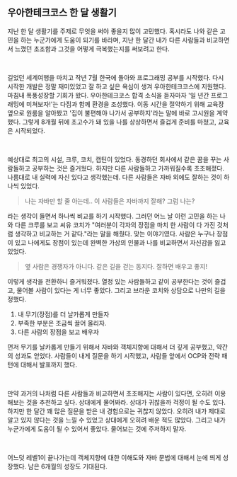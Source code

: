 ## 우아한테크코스 한 달 생활기

지난 한 달 생활기를 주제로 무엇을 써야 좋을지 많이 고민했다. 혹시라도 나와 같은 고민을 하는 누군가에게 도움이 되기를 바라며, 지난 한 달간 내가 다른 사람들과 비교하면서 느꼈던 초조함과 그것을 어떻게 극복했는지를 써보려고 한다.

<br>

길었던 세계여행을 마치고 작년 7월 한국에 돌아와 프로그래밍 공부를 시작했다. 다시 시작한 개발은 정말 재미있었고 잘 하고 싶은 욕심이 생겨 우아한테크코스에 지원했다. 마침내 폭풍성장할 기회가 왔다. 우아한테크코스 합격 소식을 듣자마자 '일 년간 프로그래밍에 미쳐보자!'는 다짐과 함께 환경을 조성했다. 이동 시간을 절약하기 위해 교육장 옆으로 원룸을 알아봤고 '집이 불편해야 나가서 공부하지'라는 말에 바로 고시원을 계약했다.
그렇게 8개월 뒤에 초고수가 돼 있을 나를 상상하면서 즐겁게 준비를 마쳤고, 교육은 시작되었다.

<br>

예상대로 최고의 시설, 크루, 코치, 캡틴이 있었다. 동경하던 회사에서 같은 꿈을 꾸는 사람들하고 공부하는 것은 즐거웠다. 하지만 다른 사람들하고 가까워질수록 초조해졌다. 나름대로 내 실력에 자신 있다고 생각했는데. 다른 사람들은 자바 외에도 잘하는 것이 하나씩 있었다.

> 나는 자바만 할 줄 아는데..  이 사람들은 자바까지 잘해? 그럼 나는?

라는 생각이 들면서 하나씩 비교를 하기 시작했다. 그러던 어느 날 이런 고민을 하는 나와 다른 크루를 보고 씨유 코치가  "여러분이 각자의 장점을 마치 한 사람이 다 가진 것처럼 생각하고 비교하는 거 같다."라는 말을 해줬다. 맞는 이야기였다. 사람은 누구나 장점이 있고 나에게도 장점이 있는데 완벽한 가상의 인물과 나를 비교하면서 자신감을 잃고 있었다.
<br>

> 옆 사람은 경쟁자가 아니다. 같은 길을 걷는 동지다. 잘하면 배우고 좋지!

이렇게 생각을 전환하니 즐거워졌다. 열정 있는 사람들하고 같이 공부한다는 것이 즐겁고, 물어볼 사람이 있다는 게 너무 좋았다. 그리고 브라운 코치와 상담으로 나만의 길을 정했다.

1. 내 무기(장점)를 더 날카롭게 만들자
2. 부족한 부분은 조금씩 끌어 올리자.
3. 다른 사람의 장점을 보고 배우자

먼저 무기를 날카롭게 만들기 위해서 자바와 객체지향에 대해서 더 깊게 공부했고, 약간의 성과도 얻었다.
사람들이 내게 질문을 하기 시작했고, 사람들 앞에서 OCP와 전략 패턴에 대해서 발표까지 했다.


<br>

만약 과거의 나처럼 다른 사람들과 비교하면서 초조해지는 사람이 있다면, 오히려 이용해보는 것을 추천하고 싶다. 상대에게 물어봐라. 상대가 귀찮을까 걱정이 될 수도 있다. 하지만 한 달간 꽤 많은 질문을 받은 내 경험으로는 귀찮지 않았다. 오히려 내가 제대로 알고 있지 않다는 것을 느낄 수 있었고 상대에게 오히려 배운 적도 많았다. 그리고 내가 누군가에게 도움이 될 수 있어서 좋았다. 물어보는 것에 주저하지 말자.

<br>

어느덧 레벨1이 끝나가는데 객체지향에 대한 이해도와 자바 문법에 대해서 눈에 띄게 성장했다. 
남은 6개월의 성장도 기대된다.

